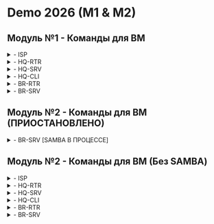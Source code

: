 # Demo 2026 (M1 & M2)
## Модуль №1 - Команды для ВМ
<details>
<summary> - ISP </summary>
hostnamectl set-hostname ISP
mkdir /etc/net/ifaces/{ens20,ens21,ens22}
echo -e "BOOTPROTO=static\nCONFIG_IPV4=yes\nDISABLED=no\nTYPE=eth" > /etc/net/ifaces/ens20/options
cp /etc/net/ifaces/ens20/options /etc/net/ifaces/ens21/options
cp /etc/net/ifaces/ens20/options /etc/net/ifaces/ens22/options
echo -e "BOOTPROTO=dhcp\nCONFIG_IPV4=yes\nDISABLED=no\nTYPE=eth" > /etc/net/ifaces/ens20/options
echo 172.16.1.1/28 > /etc/net/ifaces/ens21/ipv4address
echo 172.16.2.1/28 > /etc/net/ifaces/ens22/ipv4address
echo nameserver 8.8.8.8 > /etc/resolv.conf
sed -i 's/net.ipv4.ip_forward = 0/net.ipv4.ip_forward = 1/g' /etc/net/sysctl.conf
sysctl -p
systemctl restart network
ip -c a
apt-get update && apt-get install chrony iptables nginx -y
iptables -t nat -A POSTROUTING -o ens20 -s 172.16.1.0/28 -j MASQUERADE
iptables -t nat -A POSTROUTING -o ens20 -s 172.16.2.0/28 -j MASQUERADE
iptables-save > /etc/sysconfig/iptables
systemctl restart iptables
apt-get update && apt-get reinstall tzdata
timedatectl set-timezone Asia/Yekaterinburg
timedatectl
</details>

<details>
<summary> - HQ-RTR </summary>
en
conf t
hostname hq-rtr
ip domain-name au-team.irpo
int int0
description "to isp"
ip address 172.16.1.4/28
ip nat outside
exit
port te0
service-instance te0/int0
encapsulation untagged
exit
exit
int int0
connect port te0 service-instance te0/int0
exit
int int1
description "to hq-srv"
ip address 192.168.1.1/27
ip nat inside
exit
int int2
description "to hq-cli"
ip address 192.168.2.1/28
ip nat inside
exit
int int3
description "999"
ip address 192.168.1.99/29
exit
port te1
service-instance te1/int1
encapsulation dot1q 100
rewrite pop 1
exit
service-instance te1/int2
encapsulation dot1q 200
rewrite pop 1
exit
service-instance te1/int3
encapsulation dot1q 999
rewrite pop 1
exit
exit
int int1
connect port te1 service-instance te1/int1
exit
int int2
connect port te1 service-instance te1/int2
exit
int int3
connect port te1 service-instance te1/int3
exit
ip route 0.0.0.0 0.0.0.0 172.16.1.1
write
username net_admin
password P@ssw0rd
role admin
exit
int tunnel.0
ip address 172.16.0.1/30
ip mtu 1400
ip tunnel 172.16.1.4 172.16.2.5 mode gre
ip ospf authentication-key ecorouter
exit
router ospf 1
net 172.16.0.0/30 ar 0
net 192.168.1.0/27 ar 0
net 192.168.2.0/28 ar 0
passive-interface default
no passive-interface tunnel.0
ar 0 auth
exit
write
ip name-server 8.8.8.8
ip nat pool NAT_POOL 192.168.1.1-192.168.1.254,192.168.2.1-192.168.2.254
ip nat source dynamic inside-to-outside pool NAT_POOL overload int int0
ip pool cli_pool 192.168.2.10-192.168.2.10
dhcp-server 1
pool cli_pool 1
mask 255.255.255.240
gateway 192.168.2.1
dns 192.168.1.10
domain-name au-team.irpo
exit
int int2
dhcp-server 1
exit
ntp timezone utc+5
ntp server 172.16.1.1
write
exit
show run
</details>

<details>
<summary> - HQ-SRV </summary>
hostnamectl set-hostname hq-srv.au-team.irpo
mkdir /etc/net/ifaces/ens20
echo -e "BOOTPROTO=static\nCONFIG_IPV4=yes\nDISABLED=no\nTYPE=eth" > /etc/net/ifaces/ens20/options
echo 192.168.1.10/27 > /etc/net/ifaces/ens20/ipv4address
echo default via 192.168.1.1 > /etc/net/ifaces/ens20/ipv4route
echo nameserver 8.8.8.8 > /etc/resolv.conf
systemctl restart network
ip -c a
useradd sshuser -u 2026
echo "sshuser:P@ssw0rd" | chpasswd
sed -i 's/# WHEEL_USERS ALL=(ALL:ALL) NOPASSWD: ALL/WHEEL_USERS ALL=(ALL:ALL) NOPASSWD: ALL/g' /etc/sudoers
gpasswd -a "sshuser" wheel
sed -i 's/#Port 22/Port 2026\nAllowUsers sshuser\nMaxAuthTries 2\nPasswordAuthentication yes\nBanner \/etc\/openssh\/banner/' /etc/openssh/sshd_config
echo Authorized access only > /etc/openssh/banner
systemctl restart sshd
apt-get update && apt-get install chrony nfs-server fdisk dnsmasq -y
timedatectl set-timezone Asia/Yekaterinburg
systemctl enable --now dnsmasq
echo -e "no-resolv\ndomain=au-team.irpo\nserver=8.8.8.8\ninterface=ens20\naddress=/hq-rtr.au-team.irpo/192.168.1.1\nptr-record=1.1.168.192.in-addr.arpa,hq-rtr.au-team.irpo\naddress=/docker.au-team.irpo/172.16.1.1\naddress=/web.au-team.irpo/172.16.2.1\naddress=/hq-srv.au-team.irpo/192.168.1.10\nptr-record=10.1.168.192.in-addr.arpa,hq-srv.au-team.irpo\naddress=/hq-cli.au-team.irpo/192.168.2.10\nptr-record=10.2.168.192.in-addr.arpa,hq-cli.au-team.irpo\naddress=/br-rtr.au-team.irpo/192.168.3.1\naddress=/br-srv.au-team.irpo/192.168.3.10" | sudo tee -a /etc/dnsmasq.conf
echo -e "192.168.1.1  hq-rtr.au-team.irpo" >> /etc/hosts
systemctl restart dnsmasq
</details>

<details>
<summary> - HQ-CLI  </summary>
hostnamectl set-hostname hq-cli.au-team.irpo
mkdir /etc/net/ifaces/ens20
echo -e "BOOTPROTO=static\nCONFIG_IPV4=yes\nDISABLED=no\nTYPE=eth" > /etc/net/ifaces/ens20/options
echo 192.168.2.10/28 > /etc/net/ifaces/ens20/ipv4address
echo default via 192.168.2.1 > /etc/net/ifaces/ens20/ipv4route
echo nameserver 8.8.8.8 > /etc/resolv.conf
systemctl restart network
ip -c a
useradd sshuser -u 2026
echo "sshuser:P@ssw0rd" | chpasswd
sed -i 's/# WHEEL_USERS ALL=(ALL:ALL) NOPASSWD: ALL/WHEEL_USERS ALL=(ALL:ALL) NOPASSWD: ALL/g' /etc/sudoers
gpasswd -a "sshuser" wheel
sed -i 's/#Port 22/Port 2026\nAllowUsers sshuser\nMaxAuthTries 2\nPasswordAuthentication yes\nBanner \/etc\/openssh\/banner/' /etc/openssh/sshd_config
echo Authorized access only > /etc/openssh/banner
systemctl restart sshd
apt-get update && apt-get install chrony nfs-clients admc  -y
timedatectl set-timezone Asia/Yekaterinburg
timedatectl
rm -rf /etc/net/ifaces/ens20/{ipv4address,ipv4route}
echo -e "BOOTPROTO=dhcp\nCONFIG_IPV4=yes\nDISABLED=no\nTYPE=eth" > /etc/net/ifaces/ens20/options
systemctl restart network
ip -c a
</details>

<details>
<summary> - BR-RTR </summary>
en
conf t
hostname br-rtr
ip domain-name au-team.irpo
int int0
description "to isp"
ip address 172.16.2.5/28
ip nat outside
exit
port te0
service-instance te0/int0
encapsulation untagged
exit
exit
int int0
connect port te0 service-instance te0/int0
exit
int int1
description "to br-srv"
ip address 192.168.3.1/28
ip nat inside
exit
port te1
service-instance te1/int1
encapsulation untagged
exit
exit
int int1
connect port te1 service-instance te1/int1
exit
ip route 0.0.0.0 0.0.0.0 172.16.2.1
write
username net_admin
password P@ssw0rd
role admin
exit
int tunnel.0
ip address 172.16.0.2/30
ip mtu 1400
ip tunnel 172.16.2.5 172.16.1.4 mode gre
ip ospf authentication-key ecorouter
exit
router ospf 1
net 172.16.0.0/30 ar 0
net 192.168.3.0/28 ar 0
passive-interface default
no passive-interface tunnel.0
ar 0 auth
exit
write
ip name-server 8.8.8.8
ip nat pool NAT_POOL 192.168.3.1-192.168.3.254
ip nat source dynamic inside-to-outside pool NAT_POOL overload int int0
ntp timezone utc+5
ntp server 172.16.2.1
write
exit
show run
</details>

<details>
<summary> - BR-SRV </summary>
hostnamectl set-hostname br-srv.au-team.irpo
mkdir /etc/net/ifaces/ens20
echo -e "BOOTPROTO=static\nCONFIG_IPV4=yes\nDISABLED=no\nTYPE=eth" > /etc/net/ifaces/ens20/options
echo 192.168.3.10/28 > /etc/net/ifaces/ens20/ipv4address
echo default via 192.168.3.1 > /etc/net/ifaces/ens20/ipv4route
echo nameserver 8.8.8.8 > /etc/resolv.conf
systemctl restart network
ip -c a
useradd sshuser -u 2026
echo "sshuser:P@ssw0rd" | chpasswd
sed -i 's/# WHEEL_USERS ALL=(ALL:ALL) NOPASSWD: ALL/WHEEL_USERS ALL=(ALL:ALL) NOPASSWD: ALL/g' /etc/sudoers
gpasswd -a "sshuser" wheel
sed -i 's/#Port 22/Port 2026\nAllowUsers sshuser\nMaxAuthTries 2\nPasswordAuthentication yes\nBanner \/etc\/openssh\/banner/' /etc/openssh/sshd_config
echo Authorized access only > /etc/openssh/banner
systemctl restart sshd
apt-get update && apt-get install chrony docker-compose docker-engine ansible task-samba-dc  -y
timedatectl set-timezone Asia/Yekaterinburg
timedatectl
</details>

## Модуль №2 - Команды для ВМ (ПРИОСТАНОВЛЕНО)
<details> 
<summary> - BR-SRV [SAMBA В ПРОЦЕССЕ] </summary>
echo nameserver 192.168.1.10 > /etc/resolv.conf
rm -rf /etc/samba/smb.conf
echo 192.168.3.10  br-srv.au-team.irpo >> /etc/hosts
 ---
 echo '\n\n\n\n\nP@ssw0rd\nP@ssword\n' | sudo samba-tool domain provision
 ---
mv -f /var/lib/samba/private/krb5.conf /etc/krb5.conf
systemctl enable --now samba
samba-tool user add hquser1 P@ssw0rd
samba-tool user add hquser2 P@ssw0rd
samba-tool user add hquser3 P@ssw0rd
samba-tool user add hquser4 P@ssw0rd
samba-tool user add hquser5 P@ssw0rd
samba-tool group add hq
samba-tool group addmembers hq hquser1,hquser2,hquser3,hquser4,hquser5
apt-repo add rpm http://alrepo.ru/local-p10 noarch local-p10
apt-get update && apt-get install sudo-samba-schema -y
---
printf "P@ssw0rd\n" | sudo-schema-apply --rule-name="prava.hq" --sudo-command="/bin/cat" --sudo-user="%hq" --stdin-pass
---
</details>

## Модуль №2 - Команды для ВМ (Без SAMBA)
<details>
<summary> - ISP </summary>
echo -e "server 127.0.0.1 iburst prefer\n\thwtimestamp *\n\tlocal stratum 5\n\tallow 0/0" > /etc/chrony.conf
systemctl enable --now chronyd
systemctl restart chronyd
chronyc sources
chronyc tracking | grep Stratum
htpasswd -bc /etc/nginx/.htpasswd WEB P@ssw0rd
echo -e "server {\n\tlisten 80;\n\tserver_name web.au-team.irpo;\n\tauth_basic "Restricted Access";\n\tauth_basic_user_file /etc/nginx/.htpasswd;\n\tlocation / {\n\t\tproxy_pass http://172.16.1.4:8080;\n\t\tproxy_set_header Host $host;\n\t\tproxy_set_header X-Real-IP $remote_addr;\n\t}\n}\nserver {\n\tlisten 80;\n\tserver_name docker.au-team.irpo;\n\tlocation / {\n\t\tproxy_pass http://172.16.2.5:8080;\n\t\tproxy_set_header Host $host;\n\t\tproxy_set_header X-Real-IP $remote_addr;\n\t}\n}" > /etc/nginx/sites-available/proxy.conf
ln -s /etc/nginx/sites-available.d/proxy.conf /etc/nginx/sites-enabled.d/
mv /etc/nginx/sites-available.d/default.conf /root/
systemctl enable --now nginx
systemctl restart nginx
</details>

<details>
<summary> - HQ-RTR </summary>
ip nat source static tcp 192.168.1.10 80 172.16.1.4 8080
ip nat source static tcp 192.168.1.10 2026 172.16.1.4 2026
write
</details>

<details>
<summary> - HQ-SRV </summary>
lsblk
mdadm --create /dev/md0 --level=0 --raid-devices=2 /dev/sd[b-c]
mdadm --detail -scan --verbose > /etc/mdadm.conf
echo -e "n\n\n\n\n\nw\n" | fdisk /dev/md0
echo -e "/dev/md0p1\t/raid\text4\tdefaults\t0\t0" >> /etc/fstab
mkdir /raid
mount -a
mkdir /raid/nfs
chown 99:99 /raid/nfs
chmod 777 /raid/nfs
echo "/raid/nfs 192.168.2.0/28(rw,sync,no_subtree_check)" >> /etc/exports
exportfs -a
exportfs -v
systemctl enable --now nfs
systemctl restart nfs
echo server 172.16.1.1 iburst prefer > /etc/chrony.conf
systemctl enable --now chronyd
systemctl restart chronyd
timedatectl
apt-get update
apt-get install -y apache2 php8.2 apache2-mod_php8.2 mariadb-server php8.2-{opcache,curl,gd,intl,mysqli,xml,xmlrpc,ldap,zip,soap,mbstring,json,xmlreader,fileinfo,sodium}
mount -o loop /dev/sr0
systemctl enable --now httpd2 mysqld
echo -e "\nn\ny\nP@ssw0rd\nP@ssw0rd\ny\ny\ny\ny" | mysql_secure_installation
mariadb -u root -pP@ssw0rd
CREATE DATABASE webdb;
CREATE USER 'webc'@'localhost' IDENTIFIEDY BY 'P@ssw0rd';
GRANT ALL PRIVILEGES BY webdb.* TO 'webc'@'localhost';
FLUSH PRIVILEGES;
EXIT;
iconv -f UTF-16LE -t UTF-8 /media/ALTLinux/web/dump.sql > /tmp/dump_utf8.sql
mariadb -u root -pP@ssw0rd webdb < /tmp/dump_utf8.sql
chmod 777 /var/www/html
cp /media/ALTLinux/web/index.php /var/www/html
cp /media/ALTLinux/web/logo.png /var/www/html
rm -f /var/www/html/index.html
chown apache2:apache2 /var/www/html
systemctl restart httpd2
sed -i 's/$username = "user";/$username = "webc";/g' /var/www/html/index.php
sed -i 's/$password = "password";/$password = "P@ssw0rd";/g' /var/www/html/index.php
sed -i 's/$dbname = "db";/$dbname = "webdb";/g' /var/www/html/index.php
</details>

<details>
<summary> - HQ-CLI </summary>
mkdir -p /mnt/nfs
echo 192.168.1.10:/raid/nfs\t/mnt/nfs\tnfs\tintr,soft,_netdev,x-systemd.automount\t0\t0 >> /etc/fstab
mount -a
mount -v
touch /mnt/nfs
echo server 172.16.1.1 iburst prefer > /etc/chrony.conf
systemctl enable --now chronyd
systemctl restart chronyd
timedatectl
apt-get install yandex-browser -y
</details>

<details>
<summary> - BR-RTR </summary>
ip nat source static tcp 192.168.3.10 8080 172.16.2.5 8080
ip nat source static tcp 192.168.3.10 2026 172.16.2.5 2026
write
</details>

<details>
<summary> - BR-SRV </summary>
echo server 172.16.2.1 iburst prefer > /etc/chrony.conf
systemctl enable --now chronyd
systemctl restart chronyd
timedatectl
echo -e "VMs:\n hosts:\n  HQ-SRV:\n    ansible_host: 192.168.1.10\n    ansible_user: sshuser\n    ansible_port: 2026\n  HQ-CLI:\n    ansible_host: 192.168.2.10\n    ansible_user: sshuser\n    ansible_port: 2026\n  HQ-RTR:\n    ansible_host: 192.168.1.1\n    ansible_user: net_admin\n    ansible_password: P@ssw0rd\n    ansible_connection: network_cli\n    ansible_network_os: ios\n  BR-RTR:\n    ansible_host: 192.168.3.1\n    ansible_user: net_admin\n    ansible_password: P@ssw0rd\n    ansible_connection: network_cli\n    ansible_network_os: ios" > /etc/ansible/hosts
[! ОСТАНОВИЛСЯ НА ansible.cfg !]
</details>
